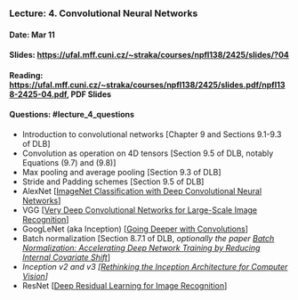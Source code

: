 ### Lecture: 4. Convolutional Neural Networks
#### Date: Mar 11
#### Slides: https://ufal.mff.cuni.cz/~straka/courses/npfl138/2425/slides/?04
#### Reading: https://ufal.mff.cuni.cz/~straka/courses/npfl138/2425/slides.pdf/npfl138-2425-04.pdf, PDF Slides
#### Questions: #lecture_4_questions

- Introduction to convolutional networks [Chapter 9 and Sections 9.1-9.3 of DLB]
- Convolution as operation on 4D tensors [Section 9.5 of DLB, notably Equations (9.7) and (9.8)]
- Max pooling and average pooling [Section 9.3 of DLB]
- Stride and Padding schemes [Section 9.5 of DLB]
- AlexNet [[ImageNet Classification with Deep Convolutional Neural Networks](https://papers.nips.cc/paper/4824-imagenet-classification-with-deep-convolutional-neural-networks.pdf)]
- VGG [[Very Deep Convolutional Networks for Large-Scale Image Recognition](https://arxiv.org/abs/1409.1556)]
- GoogLeNet (aka Inception) [[Going Deeper with Convolutions](https://arxiv.org/abs/1409.4842)]
- Batch normalization [Section 8.7.1 of DLB, _optionally the paper [Batch Normalization: Accelerating Deep Network Training by Reducing Internal Covariate Shift](https://arxiv.org/abs/1502.03167)_]
- _Inception v2 and v3 [[Rethinking the Inception Architecture for Computer Vision](https://arxiv.org/abs/1512.00567)]_
- ResNet [[Deep Residual Learning for Image Recognition](https://arxiv.org/abs/1512.03385)]
